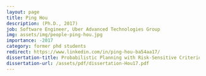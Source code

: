 ```yaml
---
layout: page
title: Ping Hou
description: (Ph.D., 2017)
job: Software Engineer, Uber Advanced Technologies Group
img: assets/img/people-ping-hou.jpg
importance: -2017
category: former phd students
redirect: https://www.linkedin.com/in/ping-hou-ba54aa17/
dissertation-title: Probabilistic Planning with Risk-Sensitive Criterion
dissertation-url: /assets/pdf/dissertation-Hou17.pdf
---
```

